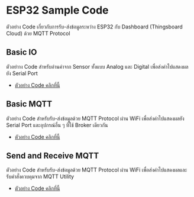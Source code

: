 # ESP32 Sample Code

ตัวอย่าง Code เกี่ยวกับการรับ-ส่งข้อมูลระหว่าง ESP32 กับ Dashboard (Thingsboard Cloud) ด้วย MQTT Protocol

## Basic IO

ตัวอย่าาง Code สำหรับอ่านค่าจาก Sensor ทั้งแบบ Analog และ Digital เพื่อส่งค่าไปแสดงผลยัง Serial Port

- [ตัวอย่าง Code คลิกที่นี้](ESP32_-_Basic_IO/ESP32_-_Basic_IO.ino)

## Basic MQTT

ตัวอย่าง Code สำหรับรับ-ส่งข้อมูลด้วย MQTT Protocol ผ่าน WiFi เพื่อส่งค่าไปแสดงผลยัง Serial Port และอุปกรณ์อื่น ๆ ที่ใช้ Broker เดียวกัน

- [ตัวอย่าง Code คลิกที่นี้](ESP32_-_Simple_MQTT/ESP32_-_Simple_MQTT.ino)

## Send and Receive MQTT

ตัวอย่าง Code สำหรับรับ-ส่งข้อมูลด้วย MQTT Protocol ผ่าน WiFi เพื่อส่งค่าไปแสดงผลและรับคำสั่งควบคุมจาก MQTT Utility

- [ตัวอย่าง Code คลิกที่นี้](ESP32_-_Send_and_Receive_MQTT/ESP32_-_Send_and_Receive_MQTT.ino)
